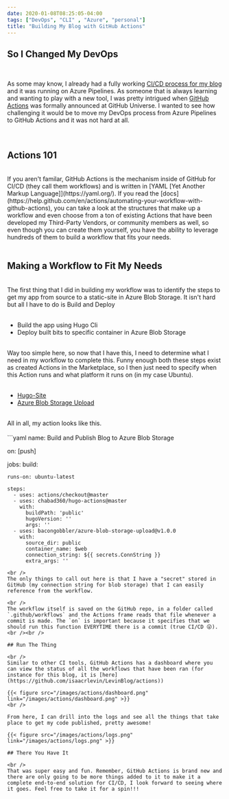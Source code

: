 ```yaml
---
date: 2020-01-08T08:25:05-04:00
tags: ["DevOps", "CLI" , "Azure", "personal"]
title: "Building My Blog with GitHub Actions"
---
```


## So I Changed My DevOps

<br />

As some may know, I already had a fully working [CI/CD process for my blog](/post/building-blog) and it was running on Azure Pipelines. As someone that is always learning and wanting to play with a new tool, I was pretty intrigued when [GitHub Actions](https://github.com/features/actions) was formally announced at GitHub Universe. I wanted to see how challenging it would be to move my DevOps process from Azure Pipelines to GitHub Actions and it was not hard at all.

<br />

## Actions 101

<br />
If you aren't familar, GitHub Actions is the mechanism inside of GitHub for CI/CD (they call them workflows) and is written in [YAML [Yet Another Markup Language]](https://yaml.org/). If you read the [docs](https://help.github.com/en/actions/automating-your-workflow-with-github-actions), you can take a look at the structures that make up a workflow and even choose from a ton of existing Actions that have been developed my Third-Party Vendors, or community members as well, so even though you can create them yourself, you have the ability to leverage hundreds of them to build a workflow that fits your needs.
<br /><br />

## Making a Workflow to Fit My Needs

<br />
The first thing that I did in building my workflow was to identify the steps to get my app from source to a static-site in Azure Blob Storage. It isn't hard but all I have to do is Build and Deploy
<br /><br />

 - Build the app using Hugo Cli
 - Deploy built bits to specific container in Azure Blob Storage

<br />
Way too simple here, so now that I have this, I need to determine what I need in my workflow to complete this. Funny enough both these steps exist as created Actions in the Marketplace, so I then just need to specify when this Action runs and what platform it runs on (in my case Ubuntu).
<br /><br />

- [Hugo-Site](https://github.com/marketplace/actions/hugo-site)
- [Azure Blob Storage Upload](https://github.com/marketplace/actions/azure-blob-storage-upload)

<br />
All in all, my action looks like this.
<br /><br />
```yaml
name: Build and Publish Blog to Azure Blob Storage

on: [push]

jobs:
  build:

    runs-on: ubuntu-latest

    steps:
      - uses: actions/checkout@master
      - uses: chabad360/hugo-actions@master
        with:
          buildPath: 'public'
          hugoVersion: ''
          args: ''
      - uses: bacongobbler/azure-blob-storage-upload@v1.0.0
        with:
          source_dir: public
          container_name: $web
          connection_string: ${{ secrets.ConnString }}
          extra_args: ''

```
<br />
The only things to call out here is that I have a "secret" stored in GitHub (my connection string for blob storage) that I can easily reference from the workflow.

<br />
The workflow itself is saved on the GitHub repo, in a folder called `.github/workflows` and the Actions frame reads that file whenever a commit is made. The `on` is important because it specifies that we should run this function EVERYTIME there is a commit (true CI/CD 😜).
<br /><br />

## Run The Thing

<br />
Similar to other CI tools, GitHub Actions has a dashboard where you can view the status of all the workflows that have been ran (for instance for this blog, it is [here](https://github.com/isaacrlevin/LevinBlog/actions))

{{< figure src="/images/actions/dashboard.png" link="/images/actions/dashboard.png" >}}
<br />

From here, I can drill into the logs and see all the things that take place to get my code published, pretty awesome!

{{< figure src="/images/actions/logs.png" link="/images/actions/logs.png" >}}

## There You Have It

<br />
That was super easy and fun. Remember, GitHub Actions is brand new and there are only going to be more things added to it to make it a complete end-to-end solution for CI/CD, I look forward to seeing where it goes. Feel free to take it for a spin!!!